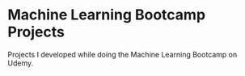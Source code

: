 # Machine Learning Bootcamp Projects
 Projects I developed while doing the Machine Learning Bootcamp on Udemy.
